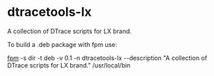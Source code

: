 # dtracetools-lx
A collection of DTrace scripts for LX brand.

To build a .deb package with fpm use:

[fpm](https://github.com/jordansissel/fpm) -s dir -t deb -v 0.1 -n dtracetools-lx --description "A collection of DTrace scripts for LX brand." /usr/local/bin
